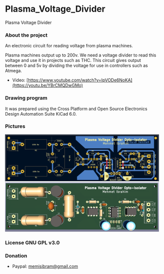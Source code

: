 # Plasma_Voltage_Divider
Plasma Voltage Divider

### About the project
An electronic circuit for reading voltage from plasma machines.

Plasma machines output up to 200v. We need a voltage divider to read this voltage and use it in projects such as THC. This circuit gives output between 0 and 5v by dividing the voltage for use in controllers such as Atmega.

 - Video: [https://www.youtube.com/watch?v=IpVODe6NoKA](https://youtu.be/YBrCMQDwGMo)

### Drawing program
It was prepared using the Cross Platform and Open Source Electronics Design Automation Suite KiCad 6.0.

### Pictures

![Plasma Voltage Divider Image1](https://github.com/memisibram/Plasma_Voltage_Divider/blob/main/image1.png)
![Plasma Voltage Divider Image2](https://github.com/memisibram/Plasma_Voltage_Divider/blob/main/image2.png)

### License GNU GPL v3.0

### Donation

  -  Paypal: memisibram@gmail.com
